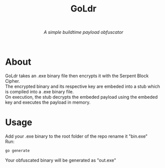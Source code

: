 <div align="center">
  <h1>GoLdr</h1>
  <br/>
  <p><i>A simple buildtime payload obfuscator</i></p>
  <br/>
</div>

# About
GoLdr takes an .exe binary file then encrypts it with the Serpent Block Cipher. \
The encrypted binary and its respective key are embeded into a stub which is compiled into a .exe binary file. \
On execution, the stub decrypts the embeded payload using the embeded key and executes the payload in memory. 

# Usage
Add your .exe binary to the root folder of the repo rename it "bin.exe" \
Run:
```sh
go generate
```
Your obfuscated binary will be generated as "out.exe"
